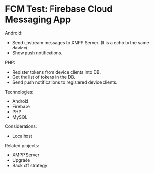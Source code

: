# FCM Test: Firebase Cloud Messaging App

Android:

 * Send upstream messages to XMPP Server. (It is a echo to the same device)
 * Show push notifications.


PHP:

 * Register tokens from device clients into DB.
 * Get the list of tokens in the DB.
 * Send push notifications to registered device clients.

Technologies:

 * Android
 * Firebase
 * PHP
 * MySQL
 
Considerations:
 * Localhost

Related projects:
 * XMPP Server
 * Upgrade
 * Back off strategy
